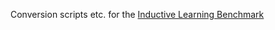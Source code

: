 Conversion scripts etc. for the [Inductive Learning Benchmark](https://github.com/AKSW/DL-Learning-Benchmark)
